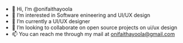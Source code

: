 - 👋 Hi, I’m @onifaithayoola 
- 👀 I’m interested in Software enineering and UI/UX design
- 🌱 I’m currently a UI/UX designer
- 💞️ I’m looking to collaborate on open source projects on ui/ux design
- 📫 You can reach me through my mail at onifaithayoola@gmail.com

<!---
Onifaithayoola/Onifaithayoola is a ✨ special ✨ repository because its `README.md` (this file) appears on your GitHub profile.
You can click the Preview link to take a look at your changes.
--->
